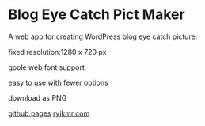 # Blog Eye Catch Pict Maker

A web app for creating WordPress blog eye catch picture.

fixed resolution:1280 x 720 px

goole web font support

easy to use with fewer options

download as PNG

[github.pages](https://ryjkmr.github.io/blog_eye_catch_pic_maker/)
[ryjkmr.com](https:/ryjkmr.com/)